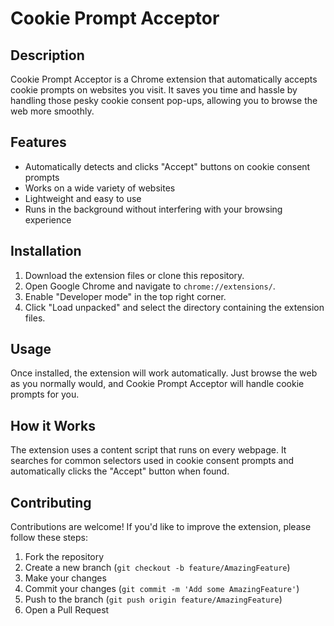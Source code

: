 # Cookie Prompt Acceptor

## Description

Cookie Prompt Acceptor is a Chrome extension that automatically accepts cookie prompts on websites you visit. It saves you time and hassle by handling those pesky cookie consent pop-ups, allowing you to browse the web more smoothly.

## Features

- Automatically detects and clicks "Accept" buttons on cookie consent prompts
- Works on a wide variety of websites
- Lightweight and easy to use
- Runs in the background without interfering with your browsing experience

## Installation

1. Download the extension files or clone this repository.
2. Open Google Chrome and navigate to `chrome://extensions/`.
3. Enable "Developer mode" in the top right corner.
4. Click "Load unpacked" and select the directory containing the extension files.

## Usage

Once installed, the extension will work automatically. Just browse the web as you normally would, and Cookie Prompt Acceptor will handle cookie prompts for you.

## How it Works

The extension uses a content script that runs on every webpage. It searches for common selectors used in cookie consent prompts and automatically clicks the "Accept" button when found.

## Contributing

Contributions are welcome! If you'd like to improve the extension, please follow these steps:

1. Fork the repository
2. Create a new branch (`git checkout -b feature/AmazingFeature`)
3. Make your changes
4. Commit your changes (`git commit -m 'Add some AmazingFeature'`)
5. Push to the branch (`git push origin feature/AmazingFeature`)
6. Open a Pull Request